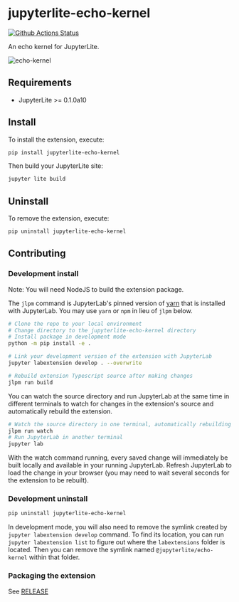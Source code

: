 # jupyterlite-echo-kernel

[![Github Actions Status](https://github.com/jupyterlite/echo-kernel/workflows/Build/badge.svg)](https://github.com/jupyterlite/echo-kernel/actions/workflows/build.yml)

An echo kernel for JupyterLite.

![echo-kernel](https://user-images.githubusercontent.com/591645/135660177-13f909fb-b63b-4bc9-9bf3-e2b6c37ee015.gif)


## Requirements

* JupyterLite >= 0.1.0a10

## Install

To install the extension, execute:

```bash
pip install jupyterlite-echo-kernel
```

Then build your JupyterLite site:

```bash
jupyter lite build
```

## Uninstall

To remove the extension, execute:

```bash
pip uninstall jupyterlite-echo-kernel
```

## Contributing

### Development install

Note: You will need NodeJS to build the extension package.

The `jlpm` command is JupyterLab's pinned version of
[yarn](https://yarnpkg.com/) that is installed with JupyterLab. You may use
`yarn` or `npm` in lieu of `jlpm` below.

```bash
# Clone the repo to your local environment
# Change directory to the jupyterlite-echo-kernel directory
# Install package in development mode
python -m pip install -e .

# Link your development version of the extension with JupyterLab
jupyter labextension develop . --overwrite

# Rebuild extension Typescript source after making changes
jlpm run build
```

You can watch the source directory and run JupyterLab at the same time in different terminals to watch for changes in the extension's source and automatically rebuild the extension.

```bash
# Watch the source directory in one terminal, automatically rebuilding when needed
jlpm run watch
# Run JupyterLab in another terminal
jupyter lab
```

With the watch command running, every saved change will immediately be built locally and available in your running JupyterLab. Refresh JupyterLab to load the change in your browser (you may need to wait several seconds for the extension to be rebuilt).


### Development uninstall

```bash
pip uninstall jupyterlite-echo-kernel
```

In development mode, you will also need to remove the symlink created by `jupyter labextension develop`
command. To find its location, you can run `jupyter labextension list` to figure out where the `labextensions`
folder is located. Then you can remove the symlink named `@jupyterlite/echo-kernel` within that folder.

### Packaging the extension

See [RELEASE](RELEASE.md)
